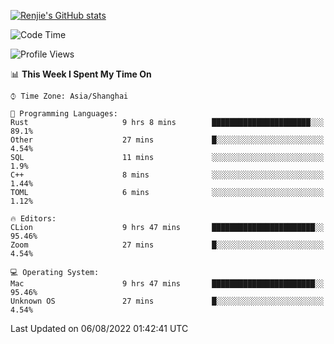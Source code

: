 [![Renjie's GitHub stats](https://github-readme-stats.vercel.app/api?username=liurenjie1024&show_icons=true&theme=chartreuse-dark)](https://github.com/anuraghazra/github-readme-stats)

<!--START_SECTION:waka-->
![Code Time](http://img.shields.io/badge/Code%20Time-104%20hrs%2048%20mins-blue)

![Profile Views](http://img.shields.io/badge/Profile%20Views-15-blue)

📊 **This Week I Spent My Time On** 

```text
⌚︎ Time Zone: Asia/Shanghai

💬 Programming Languages: 
Rust                     9 hrs 8 mins        ██████████████████████░░░   89.1% 
Other                    27 mins             █░░░░░░░░░░░░░░░░░░░░░░░░   4.54% 
SQL                      11 mins             ░░░░░░░░░░░░░░░░░░░░░░░░░   1.9% 
C++                      8 mins              ░░░░░░░░░░░░░░░░░░░░░░░░░   1.44% 
TOML                     6 mins              ░░░░░░░░░░░░░░░░░░░░░░░░░   1.12%

🔥 Editors: 
CLion                    9 hrs 47 mins       ███████████████████████░░   95.46% 
Zoom                     27 mins             █░░░░░░░░░░░░░░░░░░░░░░░░   4.54%

💻 Operating System: 
Mac                      9 hrs 47 mins       ███████████████████████░░   95.46% 
Unknown OS               27 mins             █░░░░░░░░░░░░░░░░░░░░░░░░   4.54%

```


 Last Updated on 06/08/2022 01:42:41 UTC
<!--END_SECTION:waka-->

